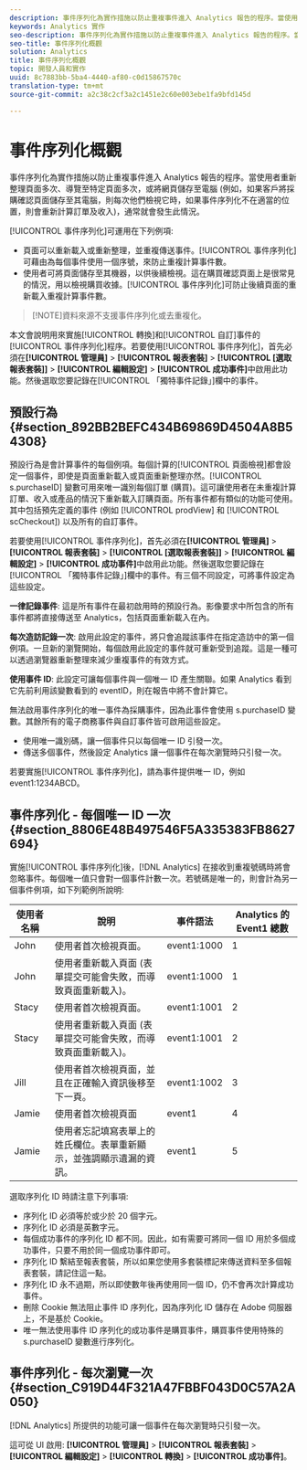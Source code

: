 ```yaml
---
description: 事件序列化為實作措施以防止重複事件進入 Analytics 報告的程序。當使用者重新整理頁面多次、導覽至特定頁面多次，或將網頁儲存至電腦 (例如，如果客戶將採購確認頁面儲存至其電腦，則每次他們檢視它時，如果事件序列化不在適當的位置，則會重新計算訂單及收入)，通常就會發生此情況。
keywords: Analytics 實作
seo-description: 事件序列化為實作措施以防止重複事件進入 Analytics 報告的程序。當使用者重新整理頁面多次、導覽至特定頁面多次，或將網頁儲存至電腦 (例如，如果客戶將採購確認頁面儲存至其電腦，則每次他們檢視它時，如果事件序列化不在適當的位置，則會重新計算訂單及收入)，通常就會發生此情況。
seo-title: 事件序列化概觀
solution: Analytics
title: 事件序列化概觀
topic: 開發人員和實作
uuid: 8c7883bb-5ba4-4440-af80-c0d15867570c
translation-type: tm+mt
source-git-commit: a2c38c2cf3a2c1451e2c60e003ebe1fa9bfd145d

---
```



# 事件序列化概觀

事件序列化為實作措施以防止重複事件進入 Analytics 報告的程序。當使用者重新整理頁面多次、導覽至特定頁面多次，或將網頁儲存至電腦 (例如，如果客戶將採購確認頁面儲存至其電腦，則每次他們檢視它時，如果事件序列化不在適當的位置，則會重新計算訂單及收入)，通常就會發生此情況。

[!UICONTROL 事件序列化]可運用在下列例項: 

* 頁面可以重新載入或重新整理，並重複傳送事件。[!UICONTROL 事件序列化]可藉由為每個事件使用一個序號，來防止重複計算事件數。
* 使用者可將頁面儲存至其機器，以供後續檢視。這在購買確認頁面上是很常見的情況，用以檢視購買收據。[!UICONTROL 事件序列化]可防止後續頁面的重新載入重複計算事件數。

> [!NOTE]資料來源不支援事件序列化或去重複化。

本文會說明用來實施[!UICONTROL 轉換]和[!UICONTROL 自訂]事件的[!UICONTROL 事件序列化]程序。若要使用[!UICONTROL 事件序列化]，首先必須在&#x200B;**[!UICONTROL 管理員]** &gt; **[!UICONTROL 報表套裝]** &gt; **[!UICONTROL [選取報表套裝]]** &gt; **[!UICONTROL 編輯設定]** &gt; **[!UICONTROL 成功事件]**&#x200B;中啟用此功能。然後選取您要記錄在[!UICONTROL 「獨特事件記錄」]欄中的事件。

## 預設行為 {#section_892BB2BEFC434B69869D4504A8B54308}

預設行為是會計算事件的每個例項。每個計算的[!UICONTROL 頁面檢視]都會設定一個事件，即使是頁面重新載入或頁面重新整理亦然。[!UICONTROL s.purchaseID] 變數可用來唯一識別每個訂單 (購買)。這可讓使用者在未重複計算訂單、收入或產品的情況下重新載入訂購頁面。所有事件都有類似的功能可使用。其中包括預先定義的事件 (例如 [!UICONTROL prodView] 和 [!UICONTROL scCheckout]) 以及所有的自訂事件。

<!-- 

event_serialization_impl.xml

 -->

若要使用[!UICONTROL 事件序列化]，首先必須在&#x200B;**[!UICONTROL 管理員]** &gt; **[!UICONTROL 報表套裝]** &gt; **[!UICONTROL [選取報表套裝]]** &gt; **[!UICONTROL 編輯設定]** &gt; **[!UICONTROL 成功事件]**&#x200B;中啟用此功能。然後選取您要記錄在[!UICONTROL 「獨特事件記錄」]欄中的事件。有三個不同設定，可將事件設定為這些設定。

**一律記錄事件**: 這是所有事件在最初啟用時的預設行為。影像要求中所包含的所有事件都將直接傳送至 Analytics，包括頁面重新載入在內。

**每次造訪記錄一次**: 啟用此設定的事件，將只會追蹤該事件在指定造訪中的第一個例項。一旦新的瀏覽開始，每個啟用此設定的事件就可重新受到追蹤。這是一種可以透過瀏覽器重新整理來減少重複事件的有效方式。

**使用事件 ID**: 此設定可讓每個事件與一個唯一 ID 產生關聯。如果 Analytics 看到它先前利用該變數看到的 eventID，則在報告中將不會計算它。

無法啟用事件序列化的唯一事件為採購事件，因為此事件會使用 s.purchaseID 變數。其餘所有的電子商務事件與自訂事件皆可啟用這些設定。

* 使用唯一識別碼，讓一個事件只以每個唯一 ID 引發一次。
* 傳送多個事件，然後設定 Analytics 讓一個事件在每次瀏覽時只引發一次。

若要實施[!UICONTROL 事件序列化]，請為事件提供唯一 ID，例如 event1:1234ABCD。

## 事件序列化 - 每個唯一 ID 一次 {#section_8806E48B497546F5A335383FB8627694}

實施[!UICONTROL 事件序列化]後，[!DNL Analytics] 在接收到重複號碼時將會忽略事件。每個唯一值只會對一個事件計數一次。若號碼是唯一的，則會計為另一個事件例項，如下列範例所說明: 

| 使用者名稱 | 說明 | 事件語法 | Analytics 的 Event1 總數 |
|---|---|---|---|
| John | 使用者首次檢視頁面。 | event1:1000 | 1 |
| John | 使用者重新載入頁面 (表單提交可能會失敗，而導致頁面重新載入)。 | event1:1000 | 1 |
| Stacy | 使用者首次檢視頁面。 | event1:1001 | 2 |
| Stacy | 使用者重新載入頁面 (表單提交可能會失敗，而導致頁面重新載入)。 | event1:1001 | 2 |
| Jill | 使用者首次檢視頁面，並且在正確輸入資訊後移至下一頁。 | event1:1002 | 3 |
| Jamie | 使用者首次檢視頁面 | event1 | 4 |
| Jamie | 使用者忘記填寫表單上的姓氏欄位。表單重新顯示，並強調顯示遺漏的資訊。 | event1 | 5 |

選取序列化 ID 時請注意下列事項:

* 序列化 ID 必須等於或少於 20 個字元。
* 序列化 ID 必須是英數字元。
* 每個成功事件的序列化 ID 都不同。因此，如有需要可將同一個 ID 用於多個成功事件，只要不用於同一個成功事件即可。
* 序列化 ID 繫結至報表套裝，所以如果您使用多套裝標記來傳送資料至多個報表套裝，請記住這一點。
* 序列化 ID 永不過期，所以即使數年後再使用同一個 ID，仍不會再次計算成功事件。
* 刪除 Cookie 無法阻止事件 ID 序列化，因為序列化 ID 儲存在 Adobe 伺服器上，不是基於 Cookie。
* 唯一無法使用事件 ID 序列化的成功事件是購買事件，購買事件使用特殊的 s.purchaseID 變數進行序列化。

## 事件序列化 - 每次瀏覽一次 {#section_C919D44F321A47FBBF043D0C57A2A050}

[!DNL Analytics] 所提供的功能可讓一個事件在每次瀏覽時只引發一次。

這可從 UI 啟用: **[!UICONTROL 管理員]** &gt; **[!UICONTROL 報表套裝]** &gt; **[!UICONTROL 編輯設定]** &gt; **[!UICONTROL 轉換]** &gt; **[!UICONTROL 成功事件]**。
